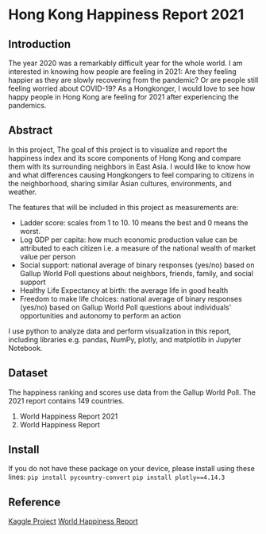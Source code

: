 # Hong Kong Happiness Report 2021

## Introduction

The year 2020 was a remarkably difficult year for the whole world. I am interested in knowing how people are feeling in 2021: Are they feeling happier as they are slowly recovering from the pandemic? Or are people still feeling worried about COVID-19? As a Hongkonger, I would love to see how happy people in Hong Kong are feeling for 2021 after experiencing the pandemics. 

## Abstract

In this project, The goal of this project is to visualize and report the happiness index and its score components of Hong Kong and compare them with its surrounding neighbors in East Asia. I would like to know how and what differences causing Hongkongers to feel comparing to citizens in the neighborhood, sharing similar Asian cultures, environments, and weather. 

The features that will be included in this project as measurements are:
- Ladder score: scales from 1 to 10. 10 means the best and 0 means the worst.
- Log GDP per capita: how much economic production value can be attributed to each citizen i.e. a measure of the national wealth of market value per person
- Social support: national average of binary responses (yes/no) based on Gallup World Poll questions about neighbors, friends, family, and social support
- Healthy Life Expectancy at birth: the average life in good health
- Freedom to make life choices: national average of binary responses (yes/no) based on Gallup World Poll questions about individuals' opportunities and autonomy to perform an action

I use python to analyze data and perform visualization in this report, including libraries e.g. pandas, NumPy, plotly, and matplotlib in Jupyter Notebook.

## Dataset
The happiness ranking and scores use data from the Gallup World Poll. The 2021 report contains 149 countries.
1. World Happiness Report 2021
2. World Happiness Report 

## Install
If you do not have these package on your device, please install using these lines:
```pip install pycountry-convert```
```pip install plotly==4.14.3```

## Reference

[Kaggle Project](https://www.kaggle.com/ajaypalsinghlo/world-happiness-report-2021)
[World Happiness Report](https://worldhappiness.report/ed/2021/)


